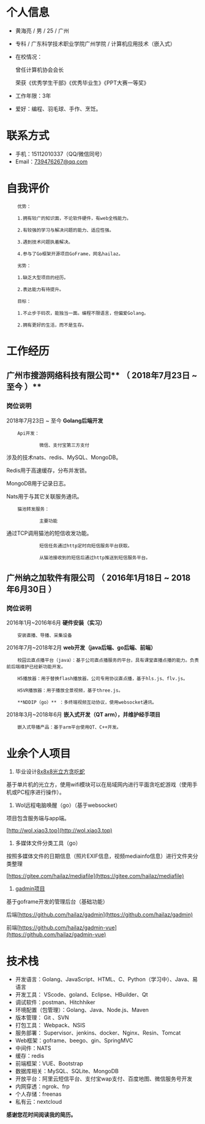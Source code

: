 #
# 个人信息

- 黄海亮 / 男 / 25 / 广州
- 专科 / 广东科学技术职业学院广州学院 / 计算机应用技术（嵌入式）
- 在校情况：

    曾任计算机协会会长

    荣获《优秀学生干部》《优秀毕业生》《PPT大赛一等奖》

- 工作年限：3年
- 爱好：编程、羽毛球、手作、烹饪。

#

# 联系方式

- 手机：15112010337（QQ/微信同号）
- Email：739476267@qq.com

#
# 自我评价

        优势：

        1.拥有较广的知识面，不论软件硬件，有web全栈能力。

        2.有较强的学习与解决问题的能力、适应性强。

        3.遇到技术问题执着解决。

        4.参与了Go框架开源项目GoFrame，网名hailaz。

        劣势：

        1.缺乏大型项目的经历。

        2.表达能力有待提升。

        目标：

        1.不止步于码农，能独当一面。编程不限语言，但偏爱Golang。

        2.拥有更好的生活，而不是生存。

#
# 工作经历

## **广州市搜游网络科技有限公司**** （ 2018年7月23日 ~ 至今 ）**

### 岗位说明

2018年7月23日 ~ 至今         **Golang后端开发**

        Api开发：

                微信、支付宝第三方支付

涉及的技术nats、redis、MySQL、MongoDB。

Redis用于高速缓存，分布并发锁。

MongoDB用于记录日志。

Nats用于与其它关联服务通讯。

        猫池转发服务：

                主要功能

通过TCP调用猫池的短信收发功能。

                短信任务通过http定时向短信服务平台获取。

                从猫池接收到的短信后通过http推送到短信服务平台。

## **广州纳之加软件有限公司**  **（ 2016年1月18日 ~ 2018 年6月30日 ）**

### 岗位说明

2016年1月~2016年6月         **硬件安装（实习）**

        安装直播、导播、采集设备

2016年7月~2018年2月         **web开发（java后端、go后端、前端）**

        校园云直点播平台（java）：基于公司直点播服务的平台，具有课堂直播点播的能力。负责前后端维护已经新功能开发。

        H5播放器：用于替换flash播放器，公司专用协议直点播，基于hls.js、flv.js。

        H5VR播放器：用于播放全景视频，基于three.js。

        **NDDIP（go）** ：多终端视频互动协议，使用websocket通讯。

2018年3月~2018年6月        **嵌入式开发（QT arm），并维护经手项目**

        嵌入式导播产品：基于arm平台使用QT、C++开发。

#
# 业余个人项目

1. 毕业设计[8x8x8光立方贪吃蛇](https://v.youku.com/v_show/id_XMTQ0MDY1NjQ0NA==.html?spm=a2h0j.11185381.listitem_page1.5~A)

基于单片机的光立方，使用wifi模块可以在局域网内进行平面贪吃蛇游戏（使用手机或PC程序进行操作）。

1. Wol远程电脑唤醒（go）（基于websocket）

项目包含服务端与app端。

[http://wol.xiao3.top](http://wol.xiao3.top)

1. 多媒体文件分类工具（go）

按照多媒体文件的日期信息（照片EXIF信息，视频mediainfo信息）进行文件夹分类整理

[https://gitee.com/hailaz/mediafile](https://gitee.com/hailaz/mediafile)

1. [gadmin项目](http://xiao3.top)

基于goframe开发的管理后台（基础功能）

后端[https://github.com/hailaz/gadmin](https://github.com/hailaz/gadmin)

前端[https://github.com/hailaz/gadmin-vue](https://github.com/hailaz/gadmin-vue)

#
# 技术栈

- 开发语言：Golang、JavaScript、HTML、C、Python（学习中）、Java、易语言
- 开发工具： VScode、goland、Eclipse、HBuilder、Qt
- 调试软件：postman、Hitchhiker
- 环境配置（包管理）：Golang、Java、Node.js、Maven
- 版本管理： Git 、SVN
- 打包工具： Webpack、NSIS
- 服务部署： Supervisor、jenkins、docker、Nginx、Resin、Tomcat
- Web框架：goframe、beego、gin、SpringMVC
- 中间件：NATS
- 缓存：redis
- 前端框架：VUE、Bootstrap
- 数据库相关：MySQL、SQLite、MongoDB
- 开放平台：阿里云短信平台、支付宝wap支付、百度地图、微信服务号开发
- 内网穿透：ngrok、frp
- 个人存储：freenas
- 私有云：nextcloud

**感谢您花时间阅读我的简历。**